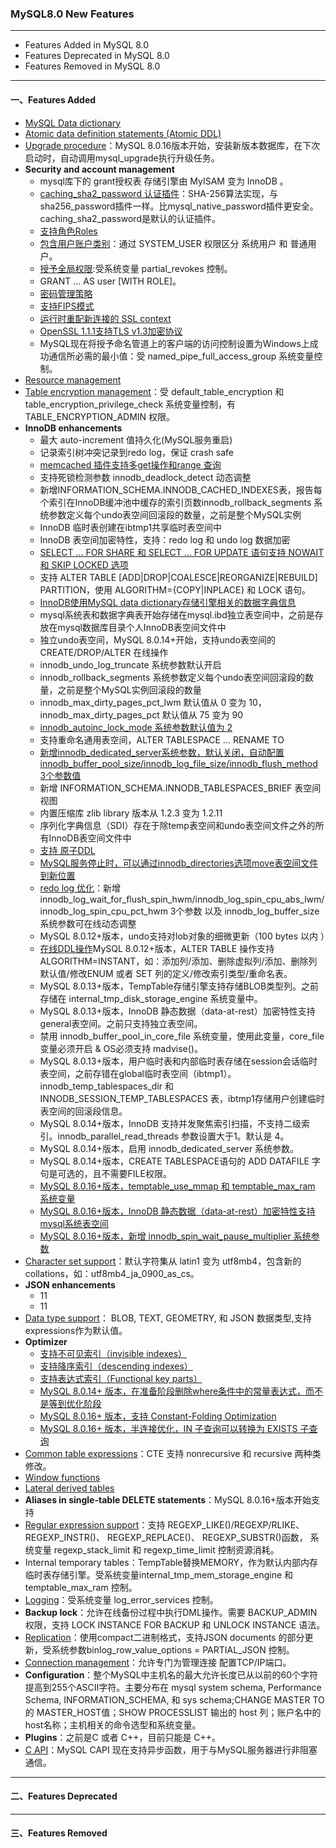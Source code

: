 ### MySQL8.0 New Features
--- 
+ Features Added in MySQL 8.0
+ Features Deprecated in MySQL 8.0
+ Features Removed in MySQL 8.0

---
#### 一、Features Added
+ [MySQL Data dictionary](https://dev.mysql.com/doc/refman/8.0/en/data-dictionary.html)
+ [Atomic data definition statements (Atomic DDL)](https://dev.mysql.com/doc/refman/8.0/en/atomic-ddl.html)
+ [Upgrade procedure](https://dev.mysql.com/doc/refman/8.0/en/upgrading-what-is-upgraded.html)：MySQL 8.0.16版本开始，安装新版本数据库，在下次启动时，自动调用mysql_upgrade执行升级任务。
+ **Security and account management**
  + mysql库下的 grant授权表 存储引擎由 MyISAM 变为 InnoDB 。
  + [caching_sha2_password 认证插件](https://dev.mysql.com/doc/refman/8.0/en/caching-sha2-pluggable-authentication.html)：SHA-256算法实现，与sha256_password插件一样。比mysql_native_password插件更安全。caching_sha2_password是默认的认证插件。
  + [支持角色Roles](https://dev.mysql.com/doc/refman/8.0/en/roles.html) 
  + [包含用户账户类别](https://dev.mysql.com/doc/refman/8.0/en/account-categories.html)：通过 SYSTEM_USER 权限区分 系统用户 和 普通用户。
  + [授予全局权限](https://dev.mysql.com/doc/refman/8.0/en/partial-revokes.html):受系统变量 partial_revokes 控制。
  + GRANT ...  AS user [WITH ROLE]。
  + [密码管理策略](https://dev.mysql.com/doc/refman/8.0/en/password-management.html)
  + [支持FIPS模式](https://dev.mysql.com/doc/refman/8.0/en/fips-mode.html)
  + [运行时重配新连接的 SSL context](https://dev.mysql.com/doc/refman/8.0/en/using-encrypted-connections.html#using-encrypted-connections-server-side-runtime-configuration)
  + [OpenSSL 1.1.1支持TLS v1.3加密协议](https://dev.mysql.com/doc/refman/8.0/en/encrypted-connection-protocols-ciphers.html)
  + MySQL现在将授予命名管道上的客户端的访问控制设置为Windows上成功通信所必需的最小值：受 named_pipe_full_access_group 系统变量控制。
+ [Resource management](https://dev.mysql.com/doc/refman/8.0/en/resource-groups.html)
+ [Table encryption management](https://dev.mysql.com/doc/refman/8.0/en/innodb-tablespace-encryption.html#innodb-schema-tablespace-encryption-default)：受 default_table_encryption 和 table_encryption_privilege_check 系统变量控制，有 TABLE_ENCRYPTION_ADMIN 权限。
+ **InnoDB enhancements**
  + 最大 auto-increment 值持久化(MySQL服务重启)
  + 记录索引树冲突记录到redo log，保证 crash safe
  + [memcached 插件支持多get操作和range 查询](https://dev.mysql.com/doc/refman/8.0/en/innodb-memcached-multiple-get-range-query.html)
  + 支持死锁检测参数 innodb_deadlock_detect 动态调整
  + 新增INFORMATION_SCHEMA.INNODB_CACHED_INDEXES表，报告每个索引在InnoDB缓冲池中缓存的索引页数innodb_rollback_segments 系统参数定义每个undo表空间回滚段的数量，之前是整个MySQL实例
  + InnoDB 临时表创建在ibtmp1共享临时表空间中
  + InnoDB 表空间加密特性，支持：redo log 和 undo log 数据加密
  + [SELECT ... FOR SHARE 和 SELECT ... FOR UPDATE 语句支持 NOWAIT 和 SKIP LOCKED 选项](https://dev.mysql.com/doc/refman/8.0/en/innodb-locking-reads.html#innodb-locking-reads-nowait-skip-locked)
  + 支持 ALTER TABLE [ADD|DROP|COALESCE|REORGANIZE|REBUILD] PARTITION，使用 ALGORITHM={COPY|INPLACE} 和 LOCK 语句。
  + [InnoDB使用MySQL data dictionary存储引擎相关的数据字典信息](https://dev.mysql.com/doc/refman/8.0/en/data-dictionary.html)
  + mysql系统表和数据字典表开始存储在mysql.ibd独立表空间中，之前是存放在mysql数据库目录个人InnoDB表空间文件中
  + 独立undo表空间，MySQL 8.0.14+开始，支持undo表空间的CREATE/DROP/ALTER 在线操作
  + innodb_undo_log_truncate 系统参数默认开启
  + innodb_rollback_segments 系统参数定义每个undo表空间回滚段的数量，之前是整个MySQL实例回滚段的数量
  + innodb_max_dirty_pages_pct_lwm 默认值从 0 变为 10，innodb_max_dirty_pages_pct 默认值从 75 变为 90
  + [innodb_autoinc_lock_mode 系统参数默认值为 2](https://dev.mysql.com/doc/refman/8.0/en/innodb-auto-increment-handling.html#innodb-auto-increment-lock-modes)
  + 支持重命名通用表空间，ALTER TABLESPACE ... RENAME TO 
  + [新增innodb_dedicated_server系统参数，默认关闭，自动配置 innodb_buffer_pool_size/innodb_log_file_size/innodb_flush_method 3个参数值](https://dev.mysql.com/doc/refman/8.0/en/innodb-dedicated-server.html)
  + 新增 INFORMATION_SCHEMA.INNODB_TABLESPACES_BRIEF 表空间视图
  + 内置压缩库 zlib library 版本从 1.2.3 变为 1.2.11
  + 序列化字典信息（SDI）存在于除temp表空间和undo表空间文件之外的所有InnoDB表空间文件中
  + [支持 原子DDL](https://dev.mysql.com/doc/refman/8.0/en/atomic-ddl.html)
  + [MySQL服务停止时，可以通过innodb_directories选项move表空间文件到新位置](https://dev.mysql.com/doc/refman/8.0/en/innodb-moving-data-files-offline.html)
  + [redo log 优化](https://dev.mysql.com/doc/refman/8.0/en/optimizing-innodb-logging.html)：新增 innodb_log_wait_for_flush_spin_hwm/innodb_log_spin_cpu_abs_lwm/innodb_log_spin_cpu_pct_hwm 3个参数 以及 innodb_log_buffer_size 系统参数可在线动态调整
  + MySQL 8.0.12+版本，undo支持对lob对象的细微更新（100 bytes 以内 ）
  + [在线DDL操作](https://dev.mysql.com/doc/refman/8.0/en/innodb-online-ddl-operations.html)MySQL 8.0.12+版本，ALTER TABLE 操作支持 ALGORITHM=INSTANT，如：添加列/添加、删除虚拟列/添加、删除列默认值/修改ENUM 或者 SET 列的定义/修改索引类型/重命名表。
  + MySQL 8.0.13+版本，TempTable存储引擎支持存储BLOB类型列。之前存储在 internal_tmp_disk_storage_engine 系统变量中。
  + MySQL 8.0.13+版本，InnoDB 静态数据（data-at-rest）加密特性支持general表空间。之前只支持独立表空间。
  + 禁用 innodb_buffer_pool_in_core_file 系统变量，使用此变量，core_file 变量必须开启 & OS必须支持 madvise()。
  + MySQL 8.0.13+版本，用户临时表和内部临时表存储在session会话临时表空间，之前存错在global临时表空间（ibtmp1）。innodb_temp_tablespaces_dir 和 INNODB_SESSION_TEMP_TABLESPACES 表，ibtmp1存储用户创建临时表空间的回滚段信息。
  + MySQL 8.0.14+版本，InnoDB 支持并发聚焦索引扫描，不支持二级索引。innodb_parallel_read_threads 参数设置大于1。默认是 4。
  + MySQL 8.0.14+版本，启用 innodb_dedicated_server  系统参数。
  + MySQL 8.0.14+版本，CREATE TABLESPACE语句的 ADD DATAFILE 字句是可选的，且不需要FILE权限。
  + [MySQL 8.0.16+版本，temptable_use_mmap 和 temptable_max_ram 系统变量](https://dev.mysql.com/doc/refman/8.0/en/internal-temporary-tables.html#internal-temporary-tables-engines)
  + [MySQL 8.0.16+版本，InnoDB 静态数据（data-at-rest）加密特性支持mysql系统表空间](https://dev.mysql.com/doc/refman/8.0/en/innodb-tablespace-encryption.html)
  + [MySQL 8.0.16+版本，新增 innodb_spin_wait_pause_multiplier 系统参数](https://dev.mysql.com/doc/refman/8.0/en/innodb-performance-spin_lock_polling.html)
+ [Character set support](https://dev.mysql.com/doc/refman/8.0/en/charset-unicode-sets.html)：默认字符集从 latin1 变为 utf8mb4，包含新的collations，如：utf8mb4_ja_0900_as_cs。
+ **JSON enhancements**
  + 11
  + 11
+ [Data type support](https://dev.mysql.com/doc/refman/8.0/en/data-type-defaults.html)： BLOB, TEXT, GEOMETRY, 和 JSON 数据类型,支持expressions作为默认值。
+ **Optimizer**
  + [支持不可见索引（invisible indexes）](https://dev.mysql.com/doc/refman/8.0/en/invisible-indexes.html)
  + [支持降序索引（descending indexes）](https://dev.mysql.com/doc/refman/8.0/en/descending-indexes.html)
  + [支持表达式索引（Functional key parts）](https://dev.mysql.com/doc/refman/8.0/en/create-index.html)
  + [MySQL 8.0.14+ 版本，在准备阶段删除where条件中的常量表达式，而不是等到优化阶段](https://dev.mysql.com/doc/refman/8.0/en/outer-join-optimization.html)
  + [MySQL 8.0.16+ 版本，支持 Constant-Folding Optimization ](https://dev.mysql.com/doc/refman/8.0/en/constant-folding-optimization.html)
  + [MySQL 8.0.16+ 版本，半连接优化，IN 子查询可以转换为 EXISTS 子查询](https://dev.mysql.com/doc/refman/8.0/en/semi-joins.html)
+ [Common table expressions](https://dev.mysql.com/doc/refman/8.0/en/with.html)：CTE 支持 nonrecursive 和 recursive 两种类修改。
+ [Window functions](https://dev.mysql.com/doc/refman/8.0/en/window-functions.html)
+ [Lateral derived tables](https://dev.mysql.com/doc/refman/8.0/en/lateral-derived-tables.html)
+ **Aliases in single-table DELETE statements**：MySQL 8.0.16+版本开始支持
+ [Regular expression support](https://dev.mysql.com/doc/refman/8.0/en/regexp.html)：支持 REGEXP_LIKE()/REGEXP/RLIKE、REGEXP_INSTR()、 REGEXP_REPLACE()、 REGEXP_SUBSTR()函数， 系统变量 regexp_stack_limit 和 regexp_time_limit 控制资源消耗。
+ Internal temporary tables：TempTable替换MEMORY，作为默认内部内存临时表存储引擎。受系统变量internal_tmp_mem_storage_engine 和 temptable_max_ram 控制。
+ [Logging](https://dev.mysql.com/doc/refman/8.0/en/error-log.html)：受系统变量 log_error_services  控制。
+ **Backup lock**：允许在线备份过程中执行DML操作。需要 BACKUP_ADMIN 权限，支持 LOCK INSTANCE FOR BACKUP 和 UNLOCK INSTANCE 语法。
+ [Replication](https://dev.mysql.com/doc/refman/8.0/en/json.html#json-partial-updates)：使用compact二进制格式，支持JSON documents 的部分更新，受系统参数binlog_row_value_options = PARTIAL_JSON 控制。
+ [Connection management](https://dev.mysql.com/doc/refman/8.0/en/client-connections.html)：允许专门为管理连接 配置TCP/IP端口。
+ **Configuration**：整个MySQL中主机名的最大允许长度已从以前的60个字符提高到255个ASCII字符。主要分布在 mysql system schema, Performance Schema, INFORMATION_SCHEMA, 和 sys schema;CHANGE MASTER TO 的 MASTER_HOST值；SHOW PROCESSLIST 输出的 host 列；账户名中的host名称；主机相关的命令选型和系统变量。
+ **Plugins**：之前是C 或者 C++，目前只能是 C++。
+ [C API](https://dev.mysql.com/doc/refman/8.0/en/c-api-asynchronous-interface.html)：MySQL CAPI 现在支持异步函数，用于与MySQL服务器进行非阻塞通信。

---
#### 二、Features Deprecated




---
#### 三、Features Removed
